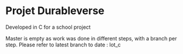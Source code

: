 # Projet Durableverse

Developed in C for a school project

Master is empty as work was done in different steps, with a branch per step.
Please refer to latest branch to date : lot_c
